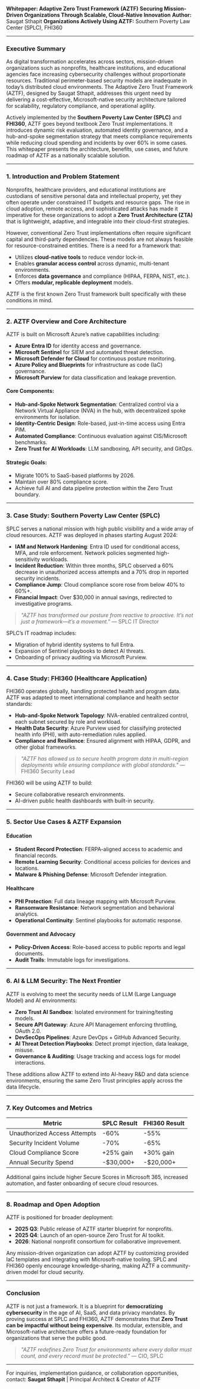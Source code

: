 **Whitepaper: Adaptive Zero Trust Framework (AZTF)**
**Securing Mission-Driven Organizations Through Scalable, Cloud-Native Innovation**
**Author:** Saugat Sthapit
**Organizations Actively Using AZTF:** Southern Poverty Law Center (SPLC), FHI360

---

### Executive Summary

As digital transformation accelerates across sectors, mission-driven organizations such as nonprofits, healthcare institutions, and educational agencies face increasing cybersecurity challenges without proportionate resources. Traditional perimeter-based security models are inadequate in today’s distributed cloud environments. The Adaptive Zero Trust Framework (AZTF), designed by Saugat Sthapit, addresses this urgent need by delivering a cost-effective, Microsoft-native security architecture tailored for scalability, regulatory compliance, and operational agility.

Actively implemented by the **Southern Poverty Law Center (SPLC)** and **FHI360**, AZTF goes beyond textbook Zero Trust implementations. It introduces dynamic risk evaluation, automated identity governance, and a hub-and-spoke segmentation strategy that meets compliance requirements while reducing cloud spending and incidents by over 60% in some cases. This whitepaper presents the architecture, benefits, use cases, and future roadmap of AZTF as a nationally scalable solution.

---

### 1. Introduction and Problem Statement

Nonprofits, healthcare providers, and educational institutions are custodians of sensitive personal data and intellectual property, yet they often operate under constrained IT budgets and resource gaps. The rise in cloud adoption, remote access, and sophisticated attacks has made it imperative for these organizations to adopt a **Zero Trust Architecture (ZTA)** that is lightweight, adaptive, and integrable into their cloud-first strategies.

However, conventional Zero Trust implementations often require significant capital and third-party dependencies. These models are not always feasible for resource-constrained entities. There is a need for a framework that:

* Utilizes **cloud-native tools** to reduce vendor lock-in.
* Enables **granular access control** across dynamic, multi-tenant environments.
* Enforces **data governance** and compliance (HIPAA, FERPA, NIST, etc.).
* Offers **modular, replicable deployment** models.

AZTF is the first known Zero Trust framework built specifically with these conditions in mind.

---

### 2. AZTF Overview and Core Architecture

AZTF is built on Microsoft Azure’s native capabilities including:

* **Azure Entra ID** for identity access and governance.
* **Microsoft Sentinel** for SIEM and automated threat detection.
* **Microsoft Defender for Cloud** for continuous posture monitoring.
* **Azure Policy and Blueprints** for infrastructure as code (IaC) governance.
* **Microsoft Purview** for data classification and leakage prevention.

#### Core Components:

* **Hub-and-Spoke Network Segmentation**: Centralized control via a Network Virtual Appliance (NVA) in the hub, with decentralized spoke environments for isolation.
* **Identity-Centric Design**: Role-based, just-in-time access using Entra PIM.
* **Automated Compliance**: Continuous evaluation against CIS/Microsoft benchmarks.
* **Zero Trust for AI Workloads**: LLM sandboxing, API security, and GitOps.

#### Strategic Goals:

* Migrate 100% to SaaS-based platforms by 2026.
* Maintain over 80% compliance score.
* Achieve full AI and data pipeline protection within the Zero Trust boundary.

---

### 3. Case Study: Southern Poverty Law Center (SPLC)

SPLC serves a national mission with high public visibility and a wide array of cloud resources. AZTF was deployed in phases starting August 2024:

* **IAM and Network Hardening**: Entra ID used for conditional access, MFA, and role enforcement. Network policies segmented high-sensitivity workloads.
* **Incident Reduction**: Within three months, SPLC observed a 60% decrease in unauthorized access attempts and a 70% drop in reported security incidents.
* **Compliance Jump**: Cloud compliance score rose from below 40% to 60%+.
* **Financial Impact**: Over \$30,000 in annual savings, redirected to investigative programs.

> *"AZTF has transformed our posture from reactive to proactive. It’s not just a framework—it’s a movement."*  — SPLC IT Director

SPLC’s IT roadmap includes:

* Migration of hybrid identity systems to full Entra.
* Expansion of Sentinel playbooks to detect AI threats.
* Onboarding of privacy auditing via Microsoft Purview.

---

### 4. Case Study: FHI360 (Healthcare Application)

FHI360 operates globally, handling protected health and program data. AZTF was adapted to meet international compliance and health sector standards:

* **Hub-and-Spoke Network Topology**: NVA-enabled centralized control, each subnet secured by role and workload.
* **Health Data Security**: Azure Purview used for classifying protected health info (PHI), with auto-remediation rules applied.
* **Compliance and Resilience**: Ensured alignment with HIPAA, GDPR, and other global frameworks.

> *"AZTF has allowed us to secure health program data in multi-region deployments while ensuring compliance with global standards."* — FHI360 Security Lead

FHI360 will be using AZTF to build:

* Secure collaborative research environments.
* AI-driven public health dashboards with built-in security.

---

### 5. Sector Use Cases & AZTF Expansion

#### Education

* **Student Record Protection**: FERPA-aligned access to academic and financial records.
* **Remote Learning Security**: Conditional access policies for devices and locations.
* **Malware & Phishing Defense**: Microsoft Defender integration.

#### Healthcare

* **PHI Protection**: Full data lineage mapping with Microsoft Purview.
* **Ransomware Resistance**: Network segmentation and behavioral analytics.
* **Operational Continuity**: Sentinel playbooks for automatic response.

#### Government and Advocacy

* **Policy-Driven Access**: Role-based access to public reports and legal documents.
* **Audit Trails**: Immutable logs for investigations.

---

### 6. AI & LLM Security: The Next Frontier

AZTF is evolving to meet the security needs of LLM (Large Language Model) and AI environments:

* **Zero Trust AI Sandbox**: Isolated environment for training/testing models.
* **Secure API Gateway**: Azure API Management enforcing throttling, OAuth 2.0.
* **DevSecOps Pipelines**: Azure DevOps + GitHub Advanced Security.
* **AI Threat Detection Playbooks**: Detect prompt injection, data leakage, misuse.
* **Governance & Auditing**: Usage tracking and access logs for model interactions.

These additions allow AZTF to extend into AI-heavy R\&D and data science environments, ensuring the same Zero Trust principles apply across the data lifecycle.

---

### 7. Key Outcomes and Metrics

| Metric                       | SPLC Result | FHI360 Result |
| ---------------------------- | ----------- | ------------- |
| Unauthorized Access Attempts | -60%        | -55%          |
| Security Incident Volume     | -70%        | -65%          |
| Cloud Compliance Score       | +25% gain   | +30% gain     |
| Annual Security Spend        | -\$30,000+  | -\$20,000+    |

Additional gains include higher Secure Scores in Microsoft 365, increased automation, and faster onboarding of secure cloud resources.

---

### 8. Roadmap and Open Adoption

AZTF is positioned for broader deployment:

* **2025 Q3**: Public release of AZTF starter blueprint for nonprofits.
* **2025 Q4**: Launch of an open-source Zero Trust for AI toolkit.
* **2026**: National nonprofit consortium for collaborative improvement.

Any mission-driven organization can adopt AZTF by customizing provided IaC templates and integrating with Microsoft-native tooling. SPLC and FHI360 openly encourage knowledge-sharing, making AZTF a community-driven model for cloud security.

---

### Conclusion

AZTF is not just a framework. It is a blueprint for **democratizing cybersecurity** in the age of AI, SaaS, and data privacy mandates. By proving success at SPLC and FHI360, AZTF demonstrates that **Zero Trust can be impactful without being expensive**. Its modular, extensible, and Microsoft-native architecture offers a future-ready foundation for organizations that serve the public good.

> *"AZTF redefines Zero Trust for environments where every dollar must count, and every record must be protected."*  — CIO, SPLC

---

For inquiries, implementation guidance, or collaboration opportunities, contact:
**Saugat Sthapit** | Principal Architect & Creator of AZTF
